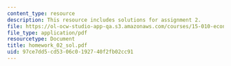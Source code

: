 ```yaml
---
content_type: resource
description: This resource includes solutions for assignment 2.
file: https://ol-ocw-studio-app-qa.s3.amazonaws.com/courses/15-010-economic-analysis-for-business-decisions-fall-2004/97ce7dd5cd5306c0192740f2fb02cc91_homework_02_sol.pdf
file_type: application/pdf
resourcetype: Document
title: homework_02_sol.pdf
uid: 97ce7dd5-cd53-06c0-1927-40f2fb02cc91
---
```

